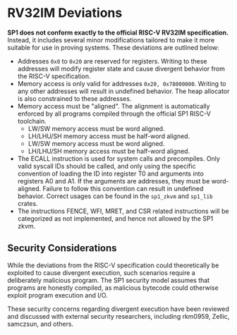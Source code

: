 # RV32IM Deviations

**SP1 does not conform exactly to the official RISC-V RV32IM specification.** Instead, it includes 
several minor modifications tailored to make it more suitable for use in proving systems. These 
deviations are outlined below:

- Addresses `0x0` to `0x20` are reserved for registers. Writing to these addresses will modify
  register state and cause divergent behavior from the RISC-V specification.
- Memory access is only valid for addresses `0x20, 0x78000000`. Writing to any other addresses
  will result in undefined behavior. The heap allocator is also constrained to these addresses.
- Memory access must be "aligned". The alignment is automatically enforced by all programs compiled
  through the official SP1 RISC-V toolchain.
    - LW/SW memory access must be word aligned. 
    - LH/LHU/SH memory access must be half-word aligned.
    - LW/SW memory access must be word aligned.
    - LH/LHU/SH memory access must be half-word aligned.
- The ECALL instruction is used for system calls and precompiles. Only valid syscall IDs should be called, and only using the specific convention of loading the ID into register T0 and arguments into registers A0 and A1. If the arguments are addresses, they must be word-aligned. Failure to follow this convention can result in undefined behavior. Correct usages can be found in the `sp1_zkvm` and `sp1_lib` crates.
- The instructions FENCE, WFI, MRET, and CSR related instructions will be categorized as not implemented,
  and hence not allowed by the SP1 zkvm.

## Security Considerations

While the deviations from the RISC-V specification could theoretically be exploited to cause 
divergent execution, such scenarios require a deliberately malicious program. The SP1 security 
model assumes that programs are honestly compiled, as malicious bytecode could otherwise exploit 
program execution and I/O.

These security concerns regarding divergent execution have been reviewed and discussed with external
security researchers, including rkm0959, Zellic, samczsun, and others.